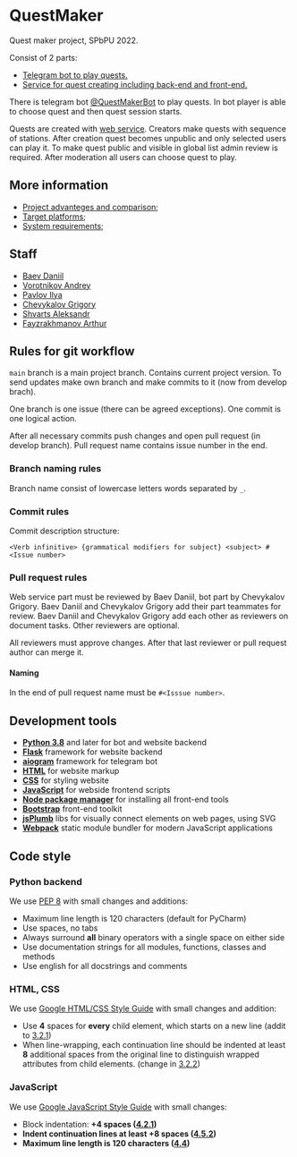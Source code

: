 # QuestMaker
Quest maker project, SPbPU 2022.

Consist of 2 parts:
+ [Telegram bot to play quests.](bot/README.md)
+ [Service for quest creating including back-end and front-end.](website/README.md)

There is telegram bot [@QuestMakerBot](https://t.me/QuestMakerBot) to play quests.
In bot player is able to choose quest and then quest session starts.

Quests are created with [web service](https://quest-maker.herokuapp.com/). Creators make quests with sequence of stations.
After creation quest becomes unpublic and only selected users can play it.
To make quest public and visible in global list admin review is required.
After moderation all users can choose quest to play.

## More information
+ [Project advanteges and comparison](docs/analogues.md);
+ [Target platforms](docs/target_platforms.md);
+ [System requirements](docs/system_requirements.md);

## Staff
+ [Baev Daniil](https://github.com/BaevDaniil)
+ [Vorotnikov Andrey](https://github.com/aVorotnikov)
+ [Pavlov Ilya](https://github.com/IlyaP01)
+ [Chevykalov Grigory](https://github.com/gchevykalov)
+ [Shvarts Aleksandr](https://github.com/AleksandrShvartz)
+ [Fayzrakhmanov Arthur](https://github.com/Hembos)

## Rules for git workflow
`main` branch is a main project branch. Contains current project version.
To send updates make own branch and make commits to it (now from develop brach).

One branch is one issue (there can be agreed exceptions). One commit is one logical action.

After all necessary commits push changes and open pull request (in develop branch).
Pull request name contains issue number in the end.

### Branch naming rules
Branch name consist of lowercase letters words separated by `_`.

### Commit rules
Commit description structure:
```
<Verb infinitive> {grammatical modifiers for subject} <subject> #<Issue number>
```

### Pull request rules
Web service part must be reviewed by Baev Daniil, bot part by Chevykalov Grigory.
Baev Daniil and Chevykalov Grigory add their part teammates for review.
Baev Daniil and Chevykalov Grigory add each other as reviewers on document tasks.
Other reviewers are optional.

All reviewers must approve changes. After that last reviewer or pull request author can merge it.

#### Naming
In the end of pull request name must be `#<Isssue number>`.

## Development tools
+ [**Python 3.8**](https://www.python.org) and later for bot and website backend
+ [**Flask**](https://flask.palletsprojects.com/en/2.0.x) framework for website backend
+ [**aiogram**](https://docs.aiogram.dev/en/latest) framework for telegram bot
+ [**HTML**](https://devdocs.io/html/) for website markup
+ [**CSS**](https://devdocs.io/css) for styling website
+ [**JavaScript**](https://devdocs.io/javascript/) for webside frontend scripts
+ [**Node package manager**](https://www.npmjs.com/) for installing all front-end tools
+ [**Bootstrap**](https://getbootstrap.com/) front-end toolkit
+ [**jsPlumb**](https://docs.jsplumbtoolkit.com/community/) libs for visually connect elements on web pages, using SVG
+ [**Webpack**](https://webpack.js.org/) static module bundler for modern JavaScript applications

## Code style
### Python backend
We use <a href="https://www.python.org/dev/peps/pep-0008/">
PEP 8</a> with small changes and additions:
+ Maximum line length is 120 characters (default for PyCharm)
+ Use spaces, no tabs
+ Always surround <b>all</b> binary operators with a single space on either side
+ Use documentation strings for all modules, functions, classes and methods
+ Use english for all docstrings and comments

### HTML, CSS
We use <a href="https://google.github.io/styleguide/htmlcssguide.html#HTML">
Google HTML/CSS Style Guide</a> with small changes and addition:
+ Use <b>4</b> spaces for <b>every</b> child element, which starts on a new line (addit to <a href="https://google.github.io/styleguide/htmlcssguide.html#:~:text=HTML%20Formatting%20Rules-,General%20Formatting,-Use%20a%20new">3.2.1</a>)
+ When line-wrapping, each continuation line should be indented at least <b>8</b> additional spaces from the original line to distinguish wrapped attributes from child elements. (change in <a href="https://google.github.io/styleguide/htmlcssguide.html#:~:text=td%3E%24%204.50%0A%3C/table%3E-,HTML%20Line%2DWrapping,-Break%20long%20lines">3.2.2</a>)

### JavaScript
We use <a href="https://google.github.io/styleguide/jsguide.html">
Google JavaScript Style Guide</a> with small changes:
+ Block indentation: <b>+4<b> spaces (<a href="https://google.github.io/styleguide/jsguide.html#:~:text=4.2.1-,Array%20literals%3A%20optionally%20block%2Dlike,-Any%20array%20literal">4.2.1</a>)
+ Indent continuation lines at least <b>+8<b> spaces (<a href="https://google.github.io/styleguide/jsguide.html#:~:text=Indent%20continuation%20lines%20at%20least%20%2B4%20spaces">4.5.2</a>)
+ Maximum line length is 120 characters (<a href="https://google.github.io/styleguide/jsguide.html#:~:text=insertion%20is%20forbidden.-,4.4%20Column%20limit%3A%2080,-JavaScript%20code%20has">4.4</a>)
